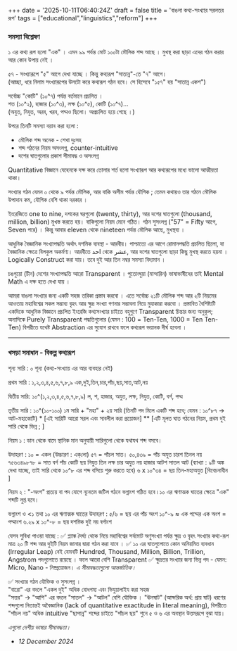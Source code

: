 +++
date = '2025-10-11T06:40:24Z'
draft = false
title = 'বাঙলা কথ্য-সংখ্যার সরলতর রূপ'
tags = ["educational","linguistics","reform"]
+++

### সমস্যা বিশ্লেষণ 

১ এর কথ্য রূপ হলো "এক" । এমন ৯৯ পর্যন্ত মোট ১০০টা মৌলিক শব্দ আছে ।  মুখস্থ করা ছাড়া এদের গঠন করার আর কোন উপায় নেই । 

৫৭ - সংখ্যারূপে "৫" আগে দেখা যাচ্ছে । কিন্তু কথ্যরূপ "সাতান্ন"-তে "৭" আগে।  
(আচ্ছা, ধরে নিলাম সংখ্যারূপের উলটো করে কথ্যরূপ গঠন হবে। সে হিসেবে "১৫৭" হয় "সাতান্ন একশ") 

সর্বোচ্চ "কোটি" (১০^৭) পর্যন্ত বর্তমানে প্রচলিত ।  
শত (১০^২), হাজার (১০^৩), লক্ষ (১০^৫), কোটি (১০^৭)...   
(অযুত, নিযুত, অরব, খরব, পদ্মও ছিলো। অপ্রচলিত হয়ে গেছে ।) 


উপরে তিনটি সমস্যা বয়ান করা হলো :
- মৌলিক শব্দ অনেক - শেখা দুঃসহ 
- শব্দ গঠনের  নিয়ম অসংলগ্ন,  counter-intuitive 
- দশের ঘাতগুলোর প্রকাশ সীমাবদ্ধ ও অসংলগ্ন 



Quantitative বিজ্ঞানে যেহেনকে দক্ষ করে তোলার শর্ত হলো সংখ্যারূপ আর কথ্যরূপের মধ্যে ভালো আত্মীয়তা থাকা। 

সংখ্যার গঠন যেমন ০ থেকে ৯ পর্যন্ত মৌলিক,  আর বাকি অসীম পর্যন্ত যৌগিক ; তেমন কথায়ও তার গঠনে মৌলিক উপাদান কম, যৌগিক বেশি থাকা দরকার । 


ইংরেজিতে one to nine, দশকের ঘরগুলো (twenty, thirty), আর দশের ঘাতগুলো (thousand, million, billion) মুখস্ত করতে হয়। বাকিগুলো নিয়ম মেনে গঠিত। 
গঠন সুসংলগ্ন ("57" = Fifty আগে,  Seven পরে) ।
কিন্তু আবার eleven থেকে nineteen পর্যন্ত মৌলিক আছে, মুখস্থব্য ।  


আধুনিক বৈজ্ঞানিক সংখ্যাপদ্ধতি অর্থাৎ দশমিক ব্যবস্থা -  আরবীয়। পাশ্চাত্যে এর আগে রোমানপদ্ধতি প্রচলিত ছিলো, যা বৈজ্ঞানিক ক্ষেত্রে বিলকুল অকর্মণ্য। 
আরবীতে احد থেকে عشر, আর দশের ঘাতগুলো ছাড়া কিছু মুখস্থ করতে হয়না । Logically Construct  করা যায়। 
তবে দুই আর তিন নম্বর সমস্যা বিদ্যমান । 


চঙগুয়ো (চীন) দেশের সংখ্যাপদ্ধতি আরো Transparent । পুতোংঘুয়া (মান্দারিন) ভাষাভাষীদের তাই Mental Math এ দক্ষ হতে দেখা যায় । 



আমরা বাঙলা সংখ্যার জন্য একটি সহজ তরিকা প্রস্তাব করবো । এতে সর্বোচ্চ ২১টি মৌলিক শব্দ আর ২টি নিয়মের আওতায় মহাবিশ্বের সকল সম্ভাব্য বৃহৎ আর ক্ষুদ্র সংখ্যা গণনার সম্ভাবনা নিয়ে মুযাকারা করবো । 
প্রস্তাবিত বৈশিষ্ট্যটি একদিকে আধুনিক বিজ্ঞানে প্রচলিত ইংরেজি কথ্যসংখ্যার  চাইতে বহুগুণে Transparent   চিন্তার জন্য অনুকূল; অন্যদিকে Purely Transparent  পদ্ধতিগুলোর (যেমন : 100 = Ten-Ten, 1000 = Ten Ten-Ten)   বিপরীতে যথেষ্ট Abstraction এর সুযোগ রাখবে ফলে কথ্যরূপ ভয়ানক দীর্ঘ হবেনা ।

---

### খসড়া সমাধান - বিকল্প কথ্যরূপ 

শূন্য সারি : ০
শূন্য (কথ্য-সংখ্যায় এর আর ব্যবহার নেই) 

প্রথম সারি : ১,২,৩,৪,৫,৬,৭,৮,৯ 
এক,দুই,তিন,চার,পাঁচ,ছয়,সাত,আট,নয় 

দ্বিতীয় সারি:  ১০^(১,২,৩,৪,৫,৬,৭,৮,৯)
ল, শ, হাজার, অযুত, লক্ষ, নিযুত, কোটি, বর্গ, পদ্ম 


তৃতীয় সারি : ১০^(১০-১০০)
১ম সারি + "মহা" + ২য় সারি (তিনটি পদ মিলে একটি শব্দ হবে; যেমন : ১০^৮৭ -> আট-মহাকোটি)
\* [এই  সারিটি  আরো সরল এবং সাবলীল করা প্রয়োজন] 
\*\* [এটি মূলত ঘাত গঠনের নিয়ম, প্রথম দুই সারি থেকে ভিন্ন ; ]



নিয়ম ১ : 
ডান থেকে বামে স্থানিক মান অনুযায়ী সারিগুলো থেকে যথাযথ শব্দ বসবে। 

উদাহরণ : 
১০ = একল (উচ্চারণ : এক্‌লো)
৫৭ = পাঁচল সাত। 
৫০,৪৩৯ = পাঁচ অযুত চারশ তিনল নয়
৭৫৬৩৪৯৮৭৮ =  সাত বর্গ পাঁচ কোটি ছয় নিযুত তিন লক্ষ চার অযুত নয় হাজার আটশ সাতল আট (ব্যাখ্যা : ৯টি অঙ্ক দেখা যাচ্ছে, তাই সারি থেকে ১০^৮ এর শব্দ বসিয়ে শুরু করতে হবে)
৬ x ১০^৩৪ = ছয় তিন-মহাঅযুত [বিবেচনাধীন ]




নিয়ম ২ : 
"-অংশ" প্রত্যয় বা পদ যোগে ন্যূনতম জটিল গঠনে  ভগ্নাংশ গঠিত হবে ৷ ১০ এর ঋণাত্মক ঘাতের ক্ষেত্রে "এক" শব্দটি লুপ্ত হবে। 

ভগ্নাংশ ও <১ তথা ১০ এর ঋণাত্মক ঘাতের উদাহরণ :
৫/৬ = ছয় এর পাঁচ অংশ 
১০^-৯ ≈ এক পদ্মের এক অংশ  = পদ্মাংশ
৬.২৯ x ১০^-৮ = ছয় দশমিক দুই নয় বর্গাংশ





যেসব সুবিধা পাওয়া যাচ্ছে : 
✅ প্ল্যাঙ্ক দৈর্ঘ্য থেকে নিয়ে মহাবিশ্বের সর্বমোট  অণুসংখ্যা পর্যন্ত ক্ষুদ্র ও বৃহৎ সংখ্যার কথ্য-রূপ মাত্র ২০ টি শব্দ আর দুইটি নিয়ম জানার দ্বারা গঠন করা যাবে । 
✅ ১০ এর ঘাতগুলোতে কোন অনিয়মিত ব্যবধান (Irregular Leap) নেই যেমনটি Hundred, Thousand, Million, Billion, Trillion, Angstrom পদগুলোতে রয়েছে । ফলে আরো বেশি Transparent
✅ ক্ষুদ্রতর সংখ্যার জন্য ভিন্ন পদ - যেমন: Micro, Nano - নিষ্প্রয়োজন। 
*এ  সীমাবদ্ধতাগুলো আন্তর্জাতিক।* 


✅ সংখ্যার গঠন যৌক্তিক ও সুসংলগ্ন ।  
"বারো" এর বদলে "একল দুই" অধিক বোধগম্য এবং ভিযুয়ালাইয করা সহজ   
"সত্তর" -> "আশি" এর বদলে "সাতল" -> "আটল" বেশি যৌক্তিক । 
"ঊনষাট" (আক্ষরিক অর্থ: প্রায় ষাট) ধরণের শব্দগুলো নিতান্তই অবৈজ্ঞানিক (lack of quantitative exactitude in literal meaning), বিপরীতে "পাঁচল নয়" অধিক intuitive 
"ছাপান্ন" শব্দের চাইতে "পাঁচল ছয়" শুনে ৫ ও ৬ এর অবস্থান উত্তমরূপে বুঝা যায়। 

*এগুলো দেশীয় ভাষার সীমাবদ্ধতা।*

- *12 December 2024*